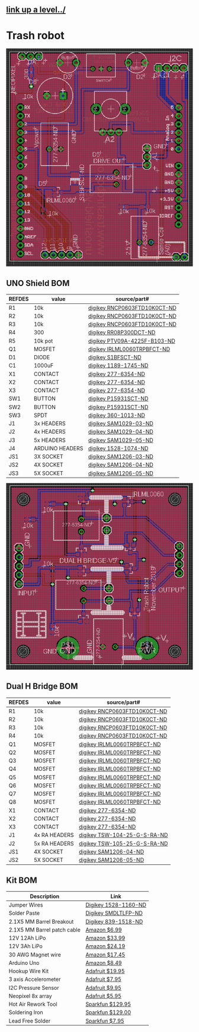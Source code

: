 ## [link up a level../](../)


# Trash robot

![](boards/unoshield.png)

## UNO Shield BOM

| REFDES|value| source/part#| 
|-------|-----|-------------|
|   R1  | 10k | [digikey RNCP0603FTD10K0CT-ND](https://www.digikey.com/product-detail/en/panasonic-electronic-components/ERJ-3EKF3301V/P3.30KHCT-ND/1746762)  | 
|   R2  | 10k | [digikey RNCP0603FTD10K0CT-ND](https://www.digikey.com/product-detail/en/panasonic-electronic-components/ERJ-3EKF3301V/P3.30KHCT-ND/1746762)  | 
|   R3  | 10k | [digikey RNCP0603FTD10K0CT-ND](https://www.digikey.com/product-detail/en/panasonic-electronic-components/ERJ-3EKF3301V/P3.30KHCT-ND/1746762)  | 
|   R4  | 300 | [digikey RR08P300DCT-ND](https://www.digikey.com/product-detail/en/susumu/RR0816P-301-D/RR08P300DCT-ND/432711)  | 
|   R5  |10k pot| [digikey PTV09A-4225F-B103-ND](https://www.digikey.com/product-detail/en/bourns-inc/PTV09A-4225F-B103/PTV09A-4225F-B103-ND/3781155)  | 
|   Q1  |MOSFET| [digikey IRLML0060TRPBFCT-ND](https://www.digikey.com/product-detail/en/infineon-technologies/IRLML0060TRPBF/IRLML0060TRPBFCT-ND/2202229)  | 
|   D1  |DIODE| [digikey S1BFSCT-ND](https://www.digikey.com/product-detail/en/on-semiconductor/S1B/S1BFSCT-ND/965719)  | 
|   C1  |1000uF| [digikey 1189-1745-ND](https://www.digikey.com/product-detail/en/rubycon/35PX1000MEFC10X20/1189-1745-ND/3563769)  | 
|   X1  |CONTACT| [digikey 277-6354-ND](https://www.digikey.com/product-detail/en/phoenix-contact/1984963/277-6354-ND/2513976)  | 
|   X2  |CONTACT| [digikey 277-6354-ND](https://www.digikey.com/product-detail/en/phoenix-contact/1984963/277-6354-ND/2513976)  | 
|   X3  |CONTACT| [digikey 277-6354-ND](https://www.digikey.com/product-detail/en/phoenix-contact/1984963/277-6354-ND/2513976)  | 
|   SW1  |BUTTON| [digikey P15931SCT-ND](https://www.digikey.com/product-detail/en/panasonic-electronic-components/EVQ-11D05B/P15931SCT-ND/3873336)  | 
|   SW2  |BUTTON| [digikey P15931SCT-ND](https://www.digikey.com/product-detail/en/panasonic-electronic-components/EVQ-11D05B/P15931SCT-ND/3873336)  | 
|   SW3  |SPDT| [digikey 360-1013-ND](https://www.digikey.com/product-detail/en/nkk-switches/B13AP/360-1013-ND/379100)  | 
|   J1  |3x HEADERS| [digikey SAM1029-03-ND](https://www.digikey.com/product-detail/en/samtec-inc/TSW-103-07-G-S/SAM1029-03-ND/1101324)| 
|   J2  |4x HEADERS| [digikey SAM1029-04-ND](https://www.digikey.com/product-detail/en/samtec-inc/TSW-104-07-G-S/SAM1029-04-ND/1101323)| 
|   J3  |5x HEADERS| [digikey SAM1029-05-ND](https://www.digikey.com/product-detail/en/samtec-inc/TSW-105-07-G-S/SAM1029-05-ND/1101322)| 
|   J4  |ARDUINO HEADERS| [digikey 1528-1074-ND](https://www.digikey.com/product-detail/en/adafruit-industries-llc/85/1528-1074-ND/5154649)|
|   JS1  |3X SOCKET| [digikey SAM1206-03-ND](https://www.digikey.com/product-detail/en/samtec-inc/SSQ-103-03-T-S/SAM1206-03-ND/1111955)|
|   JS2  |4X SOCKET| [digikey SAM1206-04-ND](https://www.digikey.com/product-detail/en/samtec-inc/SSQ-104-03-T-S/SAM1206-04-ND/1111954)|
|   JS3  |5X SOCKET| [digikey SAM1206-05-ND](https://www.digikey.com/product-detail/en/samtec-inc/SSQ-105-03-T-S/SAM1206-05-ND/1111953)|


![](boards/dualhbridge.png)


## Dual H Bridge BOM

| REFDES|value| source/part#| 
|-------|-----|-------------|
|   R1  | 10k | [digikey RNCP0603FTD10K0CT-ND](https://www.digikey.com/product-detail/en/panasonic-electronic-components/ERJ-3EKF3301V/P3.30KHCT-ND/1746762)  | 
|   R2  | 10k | [digikey RNCP0603FTD10K0CT-ND](https://www.digikey.com/product-detail/en/panasonic-electronic-components/ERJ-3EKF3301V/P3.30KHCT-ND/1746762)  | 
|   R3  | 10k | [digikey RNCP0603FTD10K0CT-ND](https://www.digikey.com/product-detail/en/panasonic-electronic-components/ERJ-3EKF3301V/P3.30KHCT-ND/1746762)  | 
|   R4  | 10k | [digikey RNCP0603FTD10K0CT-ND](https://www.digikey.com/product-detail/en/panasonic-electronic-components/ERJ-3EKF3301V/P3.30KHCT-ND/1746762)  | 
|   Q1  |MOSFET| [digikey IRLML0060TRPBFCT-ND](https://www.digikey.com/product-detail/en/infineon-technologies/IRLML0060TRPBF/IRLML0060TRPBFCT-ND/2202229)  | 
|   Q2  |MOSFET| [digikey IRLML0060TRPBFCT-ND](https://www.digikey.com/product-detail/en/infineon-technologies/IRLML0060TRPBF/IRLML0060TRPBFCT-ND/2202229)  | 
|   Q3  |MOSFET| [digikey IRLML0060TRPBFCT-ND](https://www.digikey.com/product-detail/en/infineon-technologies/IRLML0060TRPBF/IRLML0060TRPBFCT-ND/2202229)  | 
|   Q4  |MOSFET| [digikey IRLML0060TRPBFCT-ND](https://www.digikey.com/product-detail/en/infineon-technologies/IRLML0060TRPBF/IRLML0060TRPBFCT-ND/2202229)  | 
|   Q5  |MOSFET| [digikey IRLML0060TRPBFCT-ND](https://www.digikey.com/product-detail/en/infineon-technologies/IRLML0060TRPBF/IRLML0060TRPBFCT-ND/2202229)  | 
|   Q6  |MOSFET| [digikey IRLML0060TRPBFCT-ND](https://www.digikey.com/product-detail/en/infineon-technologies/IRLML0060TRPBF/IRLML0060TRPBFCT-ND/2202229)  | 
|   Q7  |MOSFET| [digikey IRLML0060TRPBFCT-ND](https://www.digikey.com/product-detail/en/infineon-technologies/IRLML0060TRPBF/IRLML0060TRPBFCT-ND/2202229)  | 
|   Q8  |MOSFET| [digikey IRLML0060TRPBFCT-ND](https://www.digikey.com/product-detail/en/infineon-technologies/IRLML0060TRPBF/IRLML0060TRPBFCT-ND/2202229)  | 
|   X1  |CONTACT| [digikey 277-6354-ND](https://www.digikey.com/product-detail/en/phoenix-contact/1984963/277-6354-ND/2513976)  | 
|   X2  |CONTACT| [digikey 277-6354-ND](https://www.digikey.com/product-detail/en/phoenix-contact/1984963/277-6354-ND/2513976)  | 
|   X3  |CONTACT| [digikey 277-6354-ND](https://www.digikey.com/product-detail/en/phoenix-contact/1984963/277-6354-ND/2513976)  | 
|   J1  |4x RA HEADERS| [digikey TSW-104-25-G-S-RA-ND](https://www.digikey.com/product-detail/en/samtec-inc/TSW-104-25-G-S-RA/TSW-104-25-G-S-RA-ND/7864906)| 
|   J2  |5x RA HEADERS| [digikey TSW-105-25-G-S-RA-ND](https://www.digikey.com/product-detail/en/samtec-inc/TSW-105-25-G-S-RA/TSW-105-25-G-S-RA-ND/2685928)| 
|   JS1  |4X SOCKET| [digikey SAM1206-04-ND](https://www.digikey.com/product-detail/en/samtec-inc/SSQ-104-03-T-S/SAM1206-04-ND/1111954)|
|   JS2  |5X SOCKET| [digikey SAM1206-05-ND](https://www.digikey.com/product-detail/en/samtec-inc/SSQ-105-03-T-S/SAM1206-05-ND/1111953)|

## Kit BOM

|Description|Link|
|-----------|----|
|Jumper Wires|[Digikey 1528-1160-ND](https://www.digikey.com/product-detail/en/adafruit-industries-llc/824/1528-1160-ND/5353620)|
|Solder Paste|[Digikey SMDLTLFP-ND](https://www.digikey.com/product-detail/en/chip-quik-inc/SMDLTLFP/SMDLTLFP-ND/2682721)|
|2.1X5 MM Barrel Breakout|[Digikey 839-1518-ND](https://www.digikey.com/product-detail/en/tensility-international-corp/10-02931/839-1518-ND/9686414)|
|2.1X5 MM Barrel patch cable|[Amazon $6.99](https://www.amazon.com/Valley-Enterprises%C2%AE-2-1mm-5-5mm-Adapter/dp/B00DX72UXW/)|
| 12V 12Ah LiPo|[Amazon $33.99](https://www.amazon.com/gp/product/B00ME3ZH7C/)|
| 12V 3Ah LiPo |[Amazon $24.19](https://www.amazon.com/TalentCell-Rechargeable-3000mAh-Lithium-External/dp/B01M7Z9Z1N/) |
|30 AWG Magnet wire|[Amazon $17.45](https://www.amazon.com/dp/B07SG4CPSF/) |
| Arduino Uno | [Amazon $8.49](https://www.amazon.com/HiLetgo-ATmega328P-Development-Compatible-Microcontroller/dp/B01AR7YJ3O/) |
| Hookup Wire Kit | [Adafruit $19.95](https://www.adafruit.com/product/3111) |
| 3 axis Accelerometer | [Adafruit $7.95](https://www.adafruit.com/product/2019) |
| I2C Pressure Sensor| [Adafruit $9.95](https://www.adafruit.com/product/2651) |
| Neopixel 8x array| [Adafruit $5.95](https://www.adafruit.com/product/1426) |
| Hot Air Rework Tool| [Sparkfun $129.95](https://www.sparkfun.com/products/14557) |
| Soldering Iron| [Sparkfun $129.00](https://www.sparkfun.com/products/14734) |
| Lead Free Solder| [Sparkfun $7.95](https://www.sparkfun.com/products/9325) |






